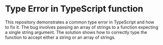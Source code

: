 # Type Error in TypeScript function
This repository demonstrates a common type error in TypeScript and how to fix it.
The bug involves passing an array of strings to a function expecting a single string argument.  The solution shows how to correctly type the function to accept either a string or an array of strings.